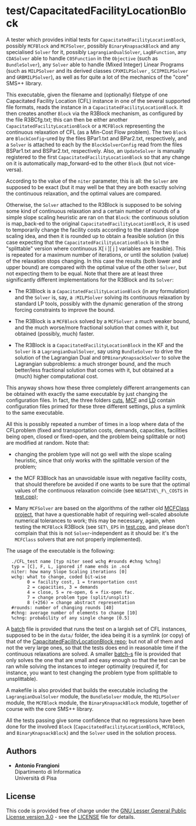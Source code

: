 # test/CapacitatedFacilityLocationBlock

A tester which provides initial tests for `CapacitatedFacilityLocationBlock`,
possibly `MCFBlock` and `MCFSolver`, possibly `BinaryKnapsackBlock` and any
specialised `Solver` for it, possibly `LagrangianDualSolver`, `LagBFunction`,
any `CDASolver` able to handle `C05Function` in the `Objective` (such as
`BundleSolver`), any `Solver` able to handle (Mixed Integer) Linear Programs
(such as `MILPSolver` and its derived classes `CPXMILPSolver` ,
`SCIPMILPSolver` and `GRBMILPSolver`), as well as for quite a lot of the 
mechanics of the "core" SMS++ library.

This executable, given the filename and (optionally) filetype of one
Capacitated Facility Location (CFL) instance in one of the several supported
file formats, reads the instance in a `CapacitatedFacilityLocationBlock`. It
then creates another `Block` via the R3Block mechanism, as configured by the
file R3BCfg.txt; this can then be either another
`CapacitatedFacilityLocationBlock` or a `MCFBlock` representing the continuous
relaxation of CFL (as a Min-Cost Flow problem). The two `Block` are
`BlockConfig`-ured by the files BPar1.txt and BPar2.txt, respectively, and a
`Solver` is attached to each by the `BlockSolverConfig` read from the files
BSPar1.txt and BSPar2.txt, respectively. Also, an `UpdateSolver` is manually
registered to the first `CapacitatedFacilityLocationBlock` so that any
change on it is automatically map\_forward-ed to the other `Block` (but not
vice-versa).

According to the value of the `niter` parameter, this is all: the `Solver`
are supposed to be exact (but it may well be that they are both exactly
solving the continuous relaxation, and the optimal values are compared.

Otherwise, the `Solver` attached to the R3Block is supposed to be solving
some kind of continuous relaxation and a certain number of rounds of a
simple slope scaling heuristic are ran on that `Block`: the continuous
solution is map\_back-ed to the original `CapacitatedFacilityLocationBlock`,
it is used to temporarily change the facility costs according to the standard
slope scaling idea, and then it is rounded up to obtain a feasible solution
(in this case expecting that the `CapacitatedFacilityLocationBlock` is in the
"splittable" version where continuous X[ i ][ j ] variables are feasible).
This is repeated for a maximum number of iterations, or until the solution
(value) of the relaxation stops changing. In this case the results (both
lower and upper bound) are compared with the optimal value of the other
`Solver`, but not expecting them to be equal. Note that there are at least
three significantly different implementations for the R3Block and its
`Solver`:

* The R3Block is a `CapacitatedFacilityLocationBlock` (in any formulation)
  and the `Solver` is, say, a `:MILPSolver` solving its continuous relaxation
  by standard LP tools, possibly with the dynamic generation of the strong
  forcing constraints to improve the bound.

* The R3Block is a `MCFBlock` solved by a `MCFSolver`: a much weaker bound,
  and the much worse/more fractional solution that comes with it, but
  obtained (possibly, much) faster.

* The R3Block is a `CapacitatedFacilityLocationBlock` in the KF and the
  `Solver` is a `LagrangianDualSolver`, say using `BundleSolver` to drive
  the solution of the Lagrangian Dual and `DPBinaryKnapsackSolver` to solve
  the Lagrangian subproblems: a much stronger bound, and the much better/less
  fractional solution that comes with it, but obtained at a (much) higher
  computational cost.

This anyway shows how these three completely different arrangements can be
obtained with exactly the same executable by just changing the configuration
files. In fact, the three folders [cuts](cuts), [MCF](MCF) and [LD](LD)
contain configuration files primed for these three different settings, plus
a symlink to the same executable.

All this is possibly repeated a number of times in a loop where data of the
CFLproblem (fixed and transportation costs, demands, capacities, facilities
being open, closed or fixed-open, and the problem being splittable or not)
are modified at random. Note that:

* changing the problem type will not go well with the slope scaling heuristic,
  since that only works with the splittable version of the problem;

* the MCF R3Block has an unavoidable issue with negative facility costs,
  that should therefore be avoided if one wants to be sure that the optimal
  values of the continuous relaxation coincide (see `NEGATIVE\_F\_COSTS` in
  [test.cpp](test.cpp));

* Many `MCFSolver` are based on the algorithms of the rather old
  [MCFClass project](https://github.com/frangio68/Min-Cost-Flow-Class), that
  have a questionable habit of requiring well-scaled absolute numerical
  tolerances to work; this may be necessary, again, when testing the
  `MCFBlock` R3Block (see `SET\_EPS` in [test.cpp](test.cpp), and please
  don't complain that this is not `Solver`-independent as it should be: it's
  the `MCFClass` solvers that are not properly implemented).

The usage of the executable is the following:

      ./CFL_test name [typ niter seed wchg #rounds #chng %chng]
      typ = [C], F, L, ignored if name ends in .nc4
      niter: how many Slope Scaling iterations [0]
      wchg: what to change, coded bit-wise 
            0 = facility cost, 1 = transportation cost
            2 = capacities, 3 = demands
            4 = close, 5 = re-open, 6 = fix-open fac.
            7 = change problem type (split/unsplit)
            8 (+256) = change abstract representation
      #rounds: number of changing rounds [40]
      #chng: average number of elements to change [10]
      %chng: probability of any single change [0.5]

A [batch](batch) file is provided that runs the test on a largish set of CFL
instances, supposed to be in the `data/` folder, the idea being it is a
symlink (or copy) of that of the
[CapacitatedFacilityLocationBlock
repo](https://gitlab.com/smspp/capacitatedfacilitylocationblock);
but not all of them and not the very large ones, so that the tests does end
in reasonable time if the continuous relaxations are solved. A smaller
[batch-s](batch-s) file is provided that only solves the one that are small
and easy enough so that the test can be ran while solving the instances to
integer optimality (required if, for instance, you want to test changing
the problem type from splittable to unsplittable).

A makefile is also provided that builds the executable including the
`LagrangianDualSolver` module, the `BundleSolver` module, the `MILPSolver`
module, the `MCFBlock` module, the `BinaryKnapsackBlock` module, together of
course with the core SMS++ library.

All the tests passing give some confidence that no regressions have been
done for the involved `Block` (`CapacitatedFacilityLocationBlock`,
`MCFBlock`, and `BinaryKnapsackBlock`) and the `Solver` used in the
solution process.


## Authors

- **Antonio Frangioni**  
  Dipartimento di Informatica  
  Università di Pisa


## License

This code is provided free of charge under the [GNU Lesser General Public
License version 3.0](https://opensource.org/licenses/lgpl-3.0.html) -
see the [LICENSE](LICENSE) file for details.

